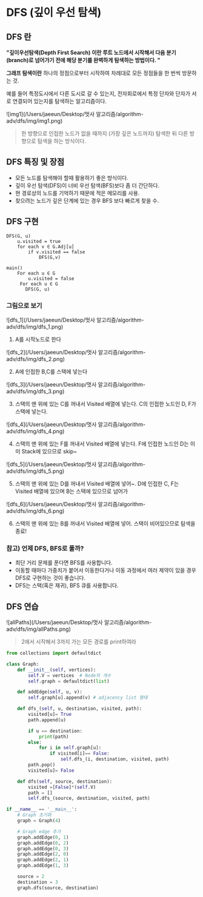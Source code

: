 # DFS (깊이 우선 탐색)

## DFS 란

**"깊이우선탐색(Depth First Search) 이란 루트 노드에서 시작해서 다음 분기(branch)로 넘어가기 전에 해당 분기를 완벽하게 탐색하는 방법이다. "**

**그래프 탐색이란** 하나의 정점으로부터 시작하여 차례대로 모든 정점들을 한 번씩 방문하는 것. 

예를 들어 특정도시에서 다른 도시로 갈 수 있는지, 전자회로에서 특정 단자와 단자가 서로 연결되어 있는지를 탐색하는 알고리즘이다.

![img1](/Users/jaeeun/Desktop/멋사 알고리즘/algorithm-adv/dfs/img/img1.png)

>  한 방향으로 인접한 노드가 없을 때까지 (가장 깊은 노드까지) 탐색한 뒤 다른 방향으로 탐색을 하는 방식이다.



## DFS 특징 및 장점

- 모든 노드를 탐색해야 할때 활용하기 좋은 방식이다.
- 깊이 우선 탐색(DFS)이 너비 우선 탐색(BFS)보다 좀 더 간단하다.
- 현 경로상의 노드를 기억하기 때문에 적은 메모리를 사용.
- 찾으려는 노드가 깊은 단계에 있는 경우 BFS 보다 빠르게 찾을 수.



## DFS 구현

```plain
DFS(G, u)
    u.visited = true
    for each v ∈ G.Adj[u]
        if v.visited == false
            DFS(G,v)
 
main() 
    For each u ∈ G
        u.visited = false
     For each u ∈ G
       DFS(G, u)
```

### 그림으로 보기

![dfs_1](/Users/jaeeun/Desktop/멋사 알고리즘/algorithm-adv/dfs/img/dfs_1.png)

1. A를 시작노드로 한다

![dfs_2](/Users/jaeeun/Desktop/멋사 알고리즘/algorithm-adv/dfs/img/dfs_2.png)

2. A에 인접한 B,C를 스택에 넣는다

![dfs_3](/Users/jaeeun/Desktop/멋사 알고리즘/algorithm-adv/dfs/img/dfs_3.png)

3. 스택의 맨 위에 있는 C를 꺼내서 Visited 배열에 넣는다. C의 인접한 노드인 D, F가 스택에 넣는다.

![dfs_4](/Users/jaeeun/Desktop/멋사 알고리즘/algorithm-adv/dfs/img/dfs_4.png)

4. 스택의 맨 위에 있는 F를 꺼내서 Visited 배열에 넣는다. F에 인접한 노드인 D는 이미 Stack에 있으므로 skip~

![dfs_5](/Users/jaeeun/Desktop/멋사 알고리즘/algorithm-adv/dfs/img/dfs_5.png)

5. 스택의 맨 위에 있는 D를 꺼내서 Visited 배열에 넣어~. D에 인접한 C, F는 Visited 배열에 있으며 B는 스택에 있으므로 넘어가

![dfs_6](/Users/jaeeun/Desktop/멋사 알고리즘/algorithm-adv/dfs/img/dfs_6.png)

6. 스택의 맨 위에 있는 B를 꺼내서 Visited 배열에 넣어. 스택이 비어있으므로 탐색을 종료!



### 참고) 언제 DFS, BFS로 풀까? 

- 최단 거리 문제를 푼다면 BFS를 사용합니다.
- 이동할 때마다 가중치가 붙어서 이동한다거나 이동 과정에서 여러 제약이 있을 경우 DFS로 구현하는 것이 좋습니다.
- DFS는 스택(혹은 재귀), BFS 큐를 사용합니다.



## DFS 연습 

![allPaths](/Users/jaeeun/Desktop/멋사 알고리즘/algorithm-adv/dfs/img/allPaths.png)



>  2에서 시작해서 3까지 가는 모든 경로를 print하여라

```python
from collections import defaultdict 

class Graph: 
    def __init__(self, vertices): 
        self.V = vertices  # Node의 개수
        self.graph = defaultdict(list)  

    def addEdge(self, u, v): 
        self.graph[u].append(v) # adjacency list 형태

    def dfs_(self, u, destination, visited, path): 
        visited[u]= True
        path.append(u) 

        if u == destination: 
            print(path)
        else: 
            for i in self.graph[u]: 
                if visited[i]== False: 
                    self.dfs_(i, destination, visited, path) 
        path.pop() 
        visited[u]= False

    def dfs(self, source, destination): 
        visited =[False]*(self.V) 
        path = [] 
        self.dfs_(source, destination, visited, path) 

if __name__ == '__main__':
    # Graph 초기화
    graph = Graph(4) 

    # Graph edge 추가
    graph.addEdge(0, 1) 
    graph.addEdge(0, 2) 
    graph.addEdge(0, 3) 
    graph.addEdge(2, 0) 
    graph.addEdge(2, 1) 
    graph.addEdge(1, 3) 

    source = 2 
    destination = 3
    graph.dfs(source, destination) 
```

